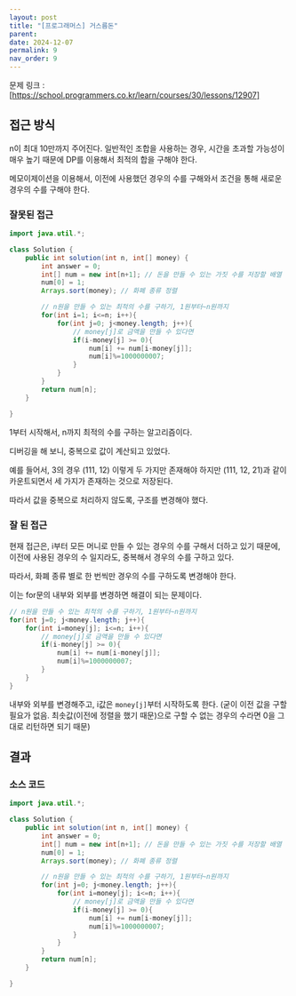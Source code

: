```yaml
---
layout: post
title: "[프로그래머스] 거스름돈"
parent:
date: 2024-12-07
permalink: 9
nav_order: 9
---
```


문제 링크 : [https://school.programmers.co.kr/learn/courses/30/lessons/12907]

## 접근 방식

n이 최대 10만까지 주어진다. 일반적인 조합을 사용하는 경우, 시간을 초과할 가능성이 매우 높기 때문에 DP를 이용해서 최적의 합을 구해야 한다.

메모이제이션을 이용해서, 이전에 사용했던 경우의 수를 구해와서 조건을 통해 새로운 경우의 수를 구해야 한다.

### 잘못된 접근

```java
import java.util.*;

class Solution {
    public int solution(int n, int[] money) {
        int answer = 0;
        int[] num = new int[n+1]; // 돈을 만들 수 있는 가짓 수를 저장할 배열
        num[0] = 1;
        Arrays.sort(money); // 화폐 종류 정렬

        // n원을 만들 수 있는 최적의 수를 구하기, 1원부터~n원까지
        for(int i=1; i<=n; i++){
            for(int j=0; j<money.length; j++){
                // money[j]로 금액을 만들 수 있다면
                if(i-money[j] >= 0){
                    num[i] += num[i-money[j]];
                    num[i]%=1000000007;
                }
            }
        }
        return num[n];
    }

}
```

1부터 시작해서, n까지 최적의 수를 구하는 알고리즘이다.

디버깅을 해 보니, 중복으로 값이 계산되고 있었다.

예를 들어서, 3의 경우 (111, 12) 이렇게 두 가지만 존재해야 하지만
(111, 12, 21)과 같이 카운트되면서 세 가지가 존재하는 것으로 저장된다.

따라서 값을 중복으로 처리하지 않도록, 구조를 변경해야 했다.

### 잘 된 접근

현재 접근은, i부터 모든 머니로 만들 수 있는 경우의 수를 구해서 더하고 있기 때문에, 이전에 사용된 경우의 수 일지라도, 중복해서 경우의 수를 구하고 있다.

따라서, 화폐 종류 별로 한 번씩만 경우의 수를 구하도록 변경해야 한다.

이는 for문의 내부와 외부를 변경하면 해결이 되는 문제이다.

```java
// n원을 만들 수 있는 최적의 수를 구하기, 1원부터~n원까지
for(int j=0; j<money.length; j++){
    for(int i=money[j]; i<=n; i++){
        // money[j]로 금액을 만들 수 있다면
        if(i-money[j] >= 0){
            num[i] += num[i-money[j]];
            num[i]%=1000000007;
        }
    }
}
```

내부와 외부를 변경해주고, i값은 `money[j]`부터 시작하도록 한다. (굳이 이전 값을 구할 필요가 없음. 최솟값(이전에 정렬을 했기 때문)으로 구할 수 없는 경우의 수라면 0을 그대로 리턴하면 되기 때문)

## 결과

### 소스 코드

```java
import java.util.*;

class Solution {
    public int solution(int n, int[] money) {
        int answer = 0;
        int[] num = new int[n+1]; // 돈을 만들 수 있는 가짓 수를 저장할 배열
        num[0] = 1;
        Arrays.sort(money); // 화폐 종류 정렬

        // n원을 만들 수 있는 최적의 수를 구하기, 1원부터~n원까지
        for(int j=0; j<money.length; j++){
            for(int i=money[j]; i<=n; i++){
                // money[j]로 금액을 만들 수 있다면
                if(i-money[j] >= 0){
                    num[i] += num[i-money[j]];
                    num[i]%=1000000007;
                }
            }
        }
        return num[n];
    }

}
```

[https://school.programmers.co.kr/learn/courses/30/lessons/12907]: https://school.programmers.co.kr/learn/courses/30/lessons/12907
